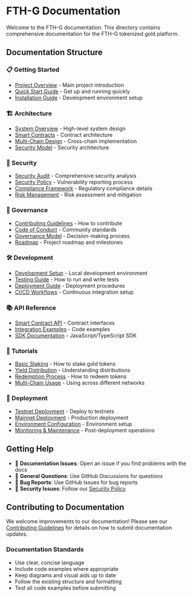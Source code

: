 # FTH-G Documentation

Welcome to the FTH-G documentation. This directory contains comprehensive documentation for the FTH-G tokenized gold platform.

## Documentation Structure

### 📋 Getting Started
- [Project Overview](../README.md) - Main project introduction
- [Quick Start Guide](tutorials/quick-start.md) - Get up and running quickly
- [Installation Guide](development/installation.md) - Development environment setup

### 🏗️ Architecture
- [System Overview](architecture/system-overview.md) - High-level system design
- [Smart Contracts](architecture/smart-contracts.md) - Contract architecture
- [Multi-Chain Design](architecture/multi-chain.md) - Cross-chain implementation
- [Security Model](architecture/security-model.md) - Security architecture

### 🔐 Security
- [Security Audit](security/audit-report.md) - Comprehensive security analysis
- [Security Policy](../SECURITY.md) - Vulnerability reporting process
- [Compliance Framework](security/compliance.md) - Regulatory compliance details
- [Risk Management](security/risk-management.md) - Risk assessment and mitigation

### 💼 Governance
- [Contributing Guidelines](../CONTRIBUTING.md) - How to contribute
- [Code of Conduct](../CODE_OF_CONDUCT.md) - Community standards
- [Governance Model](governance/governance-model.md) - Decision-making process
- [Roadmap](governance/roadmap.md) - Project roadmap and milestones

### 🛠️ Development
- [Development Setup](development/setup.md) - Local development environment
- [Testing Guide](development/testing.md) - How to run and write tests
- [Deployment Guide](deployment/README.md) - Deployment procedures
- [CI/CD Workflows](development/workflows.md) - Continuous integration setup

### 📚 API Reference
- [Smart Contract API](api/smart-contracts.md) - Contract interfaces
- [Integration Examples](api/integration-examples.md) - Code examples
- [SDK Documentation](api/sdk.md) - JavaScript/TypeScript SDK

### 🎯 Tutorials
- [Basic Staking](tutorials/basic-staking.md) - How to stake gold tokens
- [Yield Distribution](tutorials/yield-distribution.md) - Understanding distributions
- [Redemption Process](tutorials/redemption.md) - How to redeem tokens
- [Multi-Chain Usage](tutorials/multi-chain.md) - Using across different networks

### 🚀 Deployment
- [Testnet Deployment](deployment/testnet.md) - Deploy to testnets
- [Mainnet Deployment](deployment/mainnet.md) - Production deployment
- [Environment Configuration](deployment/configuration.md) - Environment setup
- [Monitoring & Maintenance](deployment/monitoring.md) - Post-deployment operations

## Getting Help

- 📖 **Documentation Issues**: Open an issue if you find problems with the docs
- 💬 **General Questions**: Use GitHub Discussions for questions
- 🐛 **Bug Reports**: Use GitHub Issues for bug reports
- 🔐 **Security Issues**: Follow our [Security Policy](../SECURITY.md)

## Contributing to Documentation

We welcome improvements to our documentation! Please see our [Contributing Guidelines](../CONTRIBUTING.md) for details on how to submit documentation updates.

### Documentation Standards

- Use clear, concise language
- Include code examples where appropriate
- Keep diagrams and visual aids up to date
- Follow the existing structure and formatting
- Test all code examples before submitting